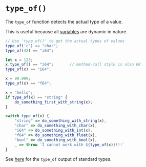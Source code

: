 `type_of()`
===========

The `type_of` function detects the actual type of a value.

This is useful because all [variables](../variables/variables.md) are dynamic in nature.

```js
// Use 'type_of()' to get the actual types of values
type_of('c') == "char";
type_of(42) == "i64";

let x = 123;
x.type_of() == "i64";       // method-call style is also OK
type_of(x) == "i64";

x = 99.999;
type_of(x) == "f64";

x = "hello";
if type_of(x) == "string" {
    do_something_first_with_string(x);
}

switch type_of(x) {
    "string" => do_something_with_string(x),
    "char" => do_something_with_char(x),
    "i64" => do_something_with_int(x),
    "f64" => do_something_with_float(x),
    "bool" => do_something_with_bool(x),
    _ => throw `I cannot work with ${type_of(x)}!!!`
}
```

See [here](../type/values-and-types.md) for the `type_of` output of standard types.
